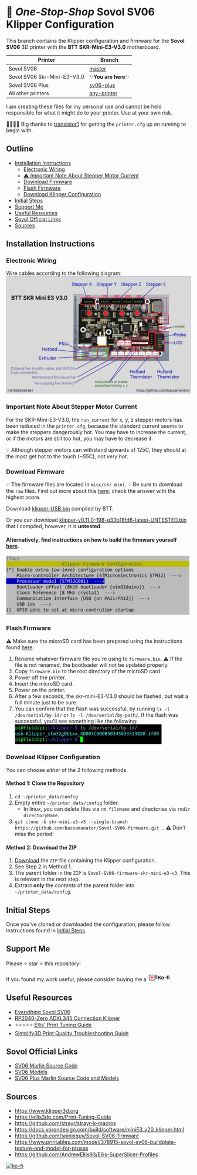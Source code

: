 # 🚨 _One-Stop-Shop_ Sovol SV06 Klipper Configuration

This branch contains the Klipper configuration and firmware for the **Sovol SV06** 3D printer with the **BTT SKR-Mini-E3-V3.0** motherboard.

| Printer                     | Branch                                                                              |
| --------------------------- | ----------------------------------------------------------------------------------- |
| Sovol SV06                  | [master](https://github.com/bassamanator/Sovol-SV06-firmware/tree/master)           |
| Sovol SV06 Skr-Mini-E3-V3.0 | ✨**You are here**✨                                                                |
| Sovol SV06 Plus             | [sv06-plus](https://github.com/bassamanator/Sovol-SV06-firmware/tree/sv06-plus)     |
| All other printers          | [any-printer](https://github.com/bassamanator/Sovol-SV06-firmware/tree/any-printer) |

I am creating these files for my personal use and cannot be held responsible for what it might do to your printer. Use at your own risk.

🙏🏻🙌🏻 Big thanks to [transistor1](https://github.com/transistor1) for getting the `printer.cfg` up an running to begin with.

## Outline

- [Installation Instructions](#installation-instructions)
  - [Electronic Wiring](#electronic-wiring)
  - [⚠️ Important Note About Stepper Motor Current](#important-note-about-stepper-motor-current)
  - [Download Firmware](#download-firmware)
  - [Flash Firmware](#flash-firmware)
  - [Download Klipper Configuration](#download-klipper-configuration)
- [Initial Steps](#initial-steps)
- [Support Me](#support-me)
- [Useful Resources](#useful-resources)
- [Sovol Official Links](#sovol-official-links)
- [Sources](#sources)

## Installation Instructions

### Electronic Wiring

Wire cables according to the following diagram:
<img src="./misc/skr-mini/skr-mini-e3-v3.0-v1678580296384.png" alt='skr-mini-e3-v3.0 installation instructions'/>

### Important Note About Stepper Motor Current

For the SKR-Mini-E3-V3.0, the `run_current` for x, y, z stepper motors has been reduced in the `printer.cfg`, because the standard current seems to make the steppers dangerously hot. You may have to increase the current, or if the motors are still too hot, you may have to decrease it.

💡 Although stepper motors can withstand upwards of 125C, they should at the most get hot to the touch (~55C), not _very hot_.

### Download Firmware

💡 The firmware files are located in `misc/skr-mini`.
💡 Be sure to download the `raw` files. Find out more about this [here](https://stackoverflow.com/questions/4604663/download-single-files-from-github); check the answer with the highest score.

Download [klipper-USB.bin](./misc/skr-mini/klipper-USB.bin) compiled by BTT.

Or you can download [klipper-v0.11.0-198-g33b18fd6-latest-UNTESTED.bin](./misc/skr-mini/klipper-v0.11.0-198-g33b18fd6-latest-UNTESTED.bin) that I compiled, however, it is **untested**.

#### Alternatively, find instructions on how to build the firmware yourself [here](https://github.com/bigtreetech/BIGTREETECH-SKR-mini-E3/tree/master/firmware/V3.0/Klipper#build-firmware-image).

<img src="./misc/skr-mini/menuconfig.png" width="500" alt='ls output'/>

### Flash Firmware

⚠️ Make sure the microSD card has been prepared using the instructions found [here](https://github.com/bassamanator/Sovol-SV06-firmware#1-prepare-the-microsd-card-for-flashing-with-these-parameters).

1. Rename whatever firmware file you're using to `firmware.bin`. ⚠️ If the file is not renamed, the bootloader will not be updated properly.
2. Copy `firmware.bin` to the root directory of the microSD card.
3. Power off the printer.
4. Insert the microSD card.
5. Power on the printer.
6. After a few seconds, the skr-mini-E3-V3.0 should be flashed, but wait a full minute just to be sure.
7. You can confirm that the flash was successful, by running `ls -l /dev/serial/by-id/` or `ls -l /dev/serial/by-path/`. If the flash was successful, you'll see something like the following:
   <img src="./misc/skr-mini/ls-output.png" width="400" alt='ls output'/>

### Download Klipper Configuration

You can choose _either_ of the 2 following methods.

#### Method 1: Clone the Repository

1. `cd ~/printer_data/config`
2. Empty entire `~/printer_data/config` folder.
   - In linux, you can delete files via `rm fileName` and directories via `rmdir directoryName`.
3. `git clone -b skr-mini-e3-v3 --single-branch https://github.com/bassamanator/Sovol-SV06-firmware.git .` ⚠️ Don't miss the period!

#### Method 2: Download the ZIP

1. [Download](https://github.com/bassamanator/Sovol-SV06-firmware/archive/refs/heads/skr-mini-e3-v3.zip) the `ZIP` file containing the Klipper configuration.
2. See Step 2 in Method 1.
3. The parent folder in the `ZIP` is `Sovol-SV06-firmware-skr-mini-e3-v3`. This is relevant in the next step.
4. Extract **only** the _contents_ of the parent folder into `~/printer_data/config`.

## Initial Steps

Once you've cloned or downloaded the configuration, please follow instructions found in [Initial Steps](https://github.com/bassamanator/Sovol-SV06-firmware#initial-steps).

## Support Me

Please ⭐ star ⭐ this repository!

If you found my work useful, please consider buying me a [<img src="./images/logo_white_stroke.png" height="20" alt='Ko-fi'/>](https://ko-fi.com/bassamanator).

## Useful Resources

- [Everything Sovol SV06](https://github.com/bassamanator/everything-sovol-sv06)
- [RP2040-Zero ADXL345 Connection Klipper](https://github.com/bassamanator/rp2040-zero-adxl345-klipper)
- ⭐⭐⭐⭐⭐ [Ellis' Print Tuning Guide](https://ellis3dp.com/Print-Tuning-Guide)
- [Simplify3D Print Quality Troubleshooting Guide](https://www.simplify3d.com/resources/print-quality-troubleshooting/)

## Sovol Official Links

- [SV06 Marlin Source Code](https://github.com/Sovol3d/Sv06-Source-Code)
- [SV06 Models](https://github.com/Sovol3d/SV06-Fully-Open-Source)
- [SV06 Plus Marlin Source Code and Models](https://github.com/Sovol3d/SV06-PLUS)

## Sources

- https://www.klipper3d.org
- https://ellis3dp.com/Print-Tuning-Guide
- https://github.com/strayr/strayr-k-macros
- https://docs.vorondesign.com/build/software/miniE3_v20_klipper.html
- https://github.com/spinixguy/Sovol-SV06-firmware
- https://www.printables.com/model/378915-sovol-sv06-buildplate-texture-and-model-for-prusas
- https://github.com/AndrewEllis93/Ellis-SuperSlicer-Profiles

[![ko-fi](https://ko-fi.com/img/githubbutton_sm.svg)](https://ko-fi.com/H2H0HIHTH)
